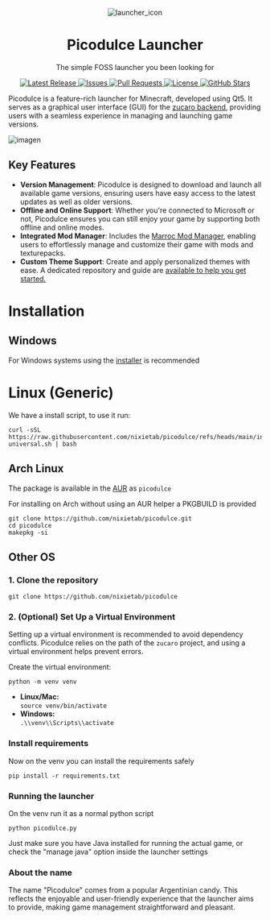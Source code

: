 <p align="center">
  <img src="https://github.com/nixietab/picodulce/assets/75538775/36fee78f-fb46-400c-8b14-dda5ec6191ef" alt="launcher_icon">

</p>

<h1 align="center">Picodulce Launcher</h1>

<p align="center">The simple FOSS launcher you been looking for</p>


<p align="center">
  <a href="https://github.com/nixietab/picodulce/releases">
    <img src="https://img.shields.io/github/v/release/nixietab/picodulce" alt="Latest Release">
  </a>
  <a href="https://github.com/nixietab/picodulce/issues">
    <img src="https://img.shields.io/github/issues/nixietab/picodulce" alt="Issues">
  </a>
  <a href="https://github.com/nixietab/picodulce/pulls">
    <img src="https://img.shields.io/github/issues-pr/nixietab/picodulce" alt="Pull Requests">
  </a>
  <a href="https://github.com/nixietab/picodulce/blob/main/LICENSE">
    <img src="https://img.shields.io/github/license/nixietab/picodulce" alt="License">
  </a>
  <a href="https://github.com/nixietab/picodulce">
    <img src="https://img.shields.io/github/stars/nixietab/picodulce?style=social" alt="GitHub Stars">
  </a>
</p>


  Picodulce is a feature-rich launcher for Minecraft, developed using Qt5. It serves as a graphical user interface (GUI) for the [zucaro backend](https://github.com/nixietab/zucaro), providing users with a seamless experience in managing and launching game versions.


![imagen](https://github.com/user-attachments/assets/115b39be-47d3-4ac7-893a-5849c1e4570c)

## Key Features

- **Version Management**: Picodulce is designed to download and launch all available game versions, ensuring users have easy access to the latest updates as well as older versions.
- **Offline and Online Support**: Whether you're connected to Microsoft or not, Picodulce ensures you can still enjoy your game by supporting both offline and online modes.
- **Integrated Mod Manager**: Includes the [Marroc Mod Manager](https://github.com/nixietab/marroc), enabling users to effortlessly manage and customize their game with mods and texturepacks.
- **Custom Theme Support**: Create and apply personalized themes with ease. A dedicated repository and guide are [available to help you get started.](https://github.com/nixietab/picodulce-themes)

# Installation

## Windows
For Windows systems using the [installer](https://github.com/nixietab/picodulce/releases/latest) is recommended

# Linux (Generic)
We have a install script, to use it run:

~~~
curl -sSL https://raw.githubusercontent.com/nixietab/picodulce/refs/heads/main/install-universal.sh | bash
~~~

## Arch Linux
The package is available in the [AUR](https://aur.archlinux.org/packages/picodulce) as ```picodulce```

For installing on Arch without using an AUR helper a PKGBUILD is provided
```
git clone https://github.com/nixietab/picodulce.git
cd picodulce
makepkg -si
```

## Other OS

### 1. Clone the repository

``` git clone https://github.com/nixietab/picodulce ```

### 2. (Optional) Set Up a Virtual Environment
Setting up a virtual environment is recommended to avoid dependency conflicts. Picodulce relies on the path of the `zucaro` project, and using a virtual environment helps prevent errors.

Create the virtual environment:

``` python -m venv venv ```

- **Linux/Mac:**  
  `source venv/bin/activate`
- **Windows:**  
  `.\\venv\\Scripts\\activate`
 


### Install requirements

Now on the venv you can install the requirements safely

```pip install -r requirements.txt ```

### Running the launcher

On the venv run it as a normal python script

```python picodulce.py```

Just make sure you have Java installed for running the actual game, or check the "manage java" option inside the launcher settings

### About the name
The name "Picodulce" comes from a popular Argentinian candy. This reflects the enjoyable and user-friendly experience that the launcher aims to provide, making game management straightforward and pleasant.
